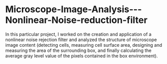 # Microscope-Image-Analysis---Nonlinear-Noise-reduction-filter
In this particular project, I worked on the creation and application of a nonlinear noise rejection filter and analyzed the structure of microscope image content (detecting cells, measuring cell surface area, designing and measuring the area of the surrounding box, and finally calculating the average gray level value of the pixels contained in the box environment).
